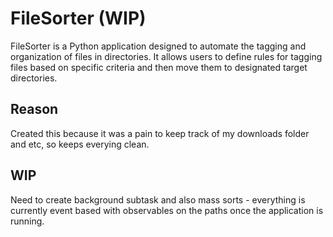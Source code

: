 # FileSorter (WIP)

FileSorter is a Python application designed to automate the tagging and organization of files in directories. It allows users to define rules for tagging files based on specific criteria and then move them to designated target directories.

## Reason
Created this because it was a pain to keep track of my downloads folder and etc, so keeps everying clean.

## WIP
Need to create background subtask and also mass sorts - everything is currently event based with observables on the paths once the application is running.

